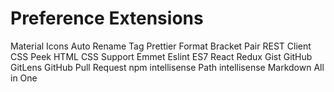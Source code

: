 # Preference Extensions

Material Icons
Auto Rename Tag
Prettier Format
Bracket Pair
REST Client
CSS Peek
HTML CSS Support
Emmet
Eslint
ES7 React Redux
Gist
GitHub
GitLens
GitHub Pull Request
npm intellisense
Path intellisense
Markdown All in One
